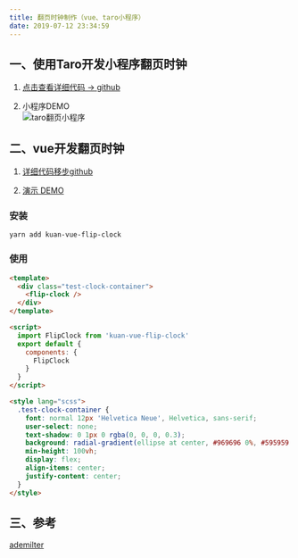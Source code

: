 ```yaml
---
title: 翻页时钟制作（vue、taro小程序）
date: 2019-07-12 23:34:59
---
```

## 一、使用Taro开发小程序翻页时钟

1. [点击查看详细代码 -> github](https://github.com/kuan1/kuan-taro-flipclock)

2. 小程序DEMO  
![taro翻页小程序](https://www.luzhongkuan.cn/static/images/b2a1101b5d5c243c82023ff66172e0c3.jpg)

## 二、vue开发翻页时钟 
1. [详细代码移步github](https://github.com/kuan1/kuan-vue-flip-clock)

2. [演示 DEMO](https://www.kuan1.top/kuan-vue-flip-clock/)

### 安装

```
yarn add kuan-vue-flip-clock
```

### 使用

```html
<template>
  <div class="test-clock-container">
    <flip-clock />
  </div>
</template>

<script>
  import FlipClock from 'kuan-vue-flip-clock'
  export default {
    components: {
      FlipClock
    }
  }
</script>

<style lang="scss">
  .test-clock-container {
    font: normal 12px 'Helvetica Neue', Helvetica, sans-serif;
    user-select: none;
    text-shadow: 0 1px 0 rgba(0, 0, 0, 0.3);
    background: radial-gradient(ellipse at center, #969696 0%, #595959 100%);
    min-height: 100vh;
    display: flex;
    align-items: center;
    justify-content: center;
  }
</style>
```


## 三、参考
[ademilter](https://codepen.io/ademilter/pen/czIGo)
  